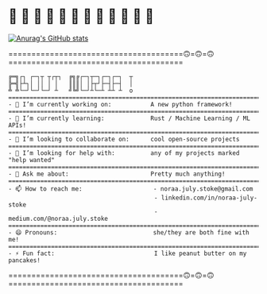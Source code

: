 # 🪷 🪷 🪷 🪷 🪷 🪷 🪷 🪷 🪷 🪷 🪷 🪷 

<!--
**noraa-july-stoke/noraa-july-stoke** is a ✨ _special_ ✨ repository because its `README.md` (this file) appears on your GitHub profile.

### - 🔭 I’m currently working on: A new python framework!
### - 🌱 I’m currently learning: Rust / Machine Learning / ML APIs!
### - 👯 I’m looking to collaborate on: cool open-source projects
### - 🤔 I’m looking for help with: any of my projects marked "help wanted"
### - 💬 Ask me about: Pretty much anything!
### - 📫 How to reach me: noraa.july.stoke@gmail.com
### - 😄 Pronouns: she/they are both fine with me!
### - ⚡ Fun fact: I like peanut butter on my pancakes!

-->



[![Anurag's GitHub stats](https://github-readme-stats.vercel.app/api?username=noraa-july-stoke&count_private=true&theme=cobalt)](https://github.com/anuraghazra/github-readme-stats)


======================================🙃=🙃=🙃======================================
```
╔═╗┌┐ ┌─┐┬ ┬┌┬┐  ╔╗╔┌─┐┬─┐┌─┐┌─┐  ┬
╠═╣├┴┐│ ││ │ │   ║║║│ │├┬┘├─┤├─┤  │
╩ ╩└─┘└─┘└─┘ ┴   ╝╚╝└─┘┴└─┴ ┴┴ ┴  o
====================================================================================
- 🔭 I’m currently working on:           A new python framework!
====================================================================================
- 🌱 I’m currently learning:             Rust / Machine Learning / ML APIs!
====================================================================================
- 👯 I’m looking to collaborate on:      cool open-source projects
====================================================================================
- 🤔 I’m looking for help with:          any of my projects marked "help wanted"
====================================================================================
- 💬 Ask me about:                       Pretty much anything!
====================================================================================
- 📫 How to reach me:                    - noraa.july.stoke@gmail.com
                                         - linkedin.com/in/noraa-july-stoke
                                         - medium.com/@noraa.july.stoke
====================================================================================
- 😄 Pronouns:                           she/they are both fine with me!
====================================================================================
- ⚡ Fun fact:                            I like peanut butter on my pancakes!
```
======================================🙃=🙃=🙃======================================
